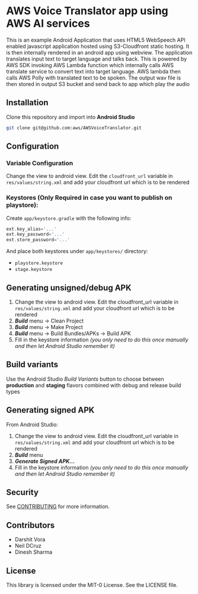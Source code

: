 # AWS Voice Translator app using AWS AI services

This is an example Android Application that uses HTML5 WebSpeech API enabled javascript application hosted using S3-Cloudfront static hosting.
It is then internally rendered in an android app using webview. The application translates input text to target language and talks back.
This is powered by AWS SDK invoking AWS Lambda function which internally calls AWS translate service to convert text into target language.
AWS lambda then calls AWS Polly with translated text to be spoken.
The output wav file is then stored in output S3 bucket and send back to app which play the audio

## Installation
Clone this repository and import into **Android Studio**
```bash
git clone git@github.com:aws/AWSVoiceTranslator.git
```

## Configuration
### Variable Configuration
Change the view to android view. Edit the `cloudfront_url` variable in `res/values/string.xml` and add your cloudfront url which is to be rendered


### Keystores (Only Required in case you want to publish on playstore):
Create `app/keystore.gradle` with the following info:
```gradle
ext.key_alias='...'
ext.key_password='...'
ext.store_password='...'
```
And place both keystores under `app/keystores/` directory:
- `playstore.keystore`
- `stage.keystore`

## Generating unsigned/debug APK
1. Change the view to android view. Edit the cloudfront_url variable in `res/values/string.xml` and add your cloudfront url which is to be rendered
2. ***Build*** menu -> Clean Project
3. ***Build*** menu -> Make Project
4. ***Build*** menu -> Build Bundles/APKs -> Build APK
5. Fill in the keystore information *(you only need to do this once manually and then let Android Studio remember it)*


## Build variants
Use the Android Studio *Build Variants* button to choose between **production** and **staging** flavors combined with debug and release build types

## Generating signed APK
From Android Studio:
1. Change the view to android view. Edit the cloudfront_url variable in `res/values/string.xml` and add your cloudfront url which is to be rendered
2. ***Build*** menu
3. ***Generate Signed APK...***
4. Fill in the keystore information *(you only need to do this once manually and then let Android Studio remember it)*

## Security

See [CONTRIBUTING](CONTRIBUTING.md#security-issue-notifications) for more information.

## Contributors
 - Darshit Vora
 - Neil DCruz
 - Dinesh Sharma

## License

This library is licensed under the MIT-0 License. See the LICENSE file.